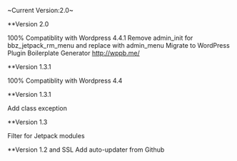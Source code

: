~Current Version:2.0~

**Version 2.0

100% Compatiblity with Wordpress 4.4.1
Remove admin_init for bbz_jetpack_rm_menu and replace with admin_menu
Migrate to WordPress Plugin Boilerplate Generator
http://wppb.me/

**Version 1.3.1

100% Compatiblity with Wordpress 4.4

**Version 1.3.1

Add class exception

**Version 1.3

Filter for Jetpack modules

**Version 1.2 and SSL
Add auto-updater from Github

